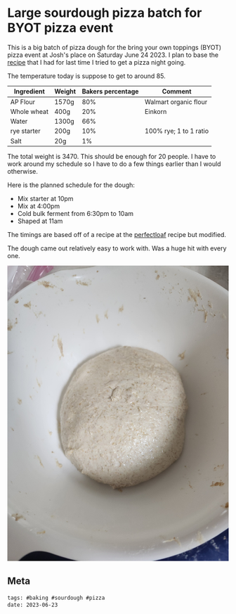 # Large sourdough pizza batch for BYOT pizza event

This is a big batch of pizza dough for the bring your own toppings (BYOT) pizza event at Josh's place on Saturday June 24 2023. I plan to base the [recipe](../303) that I had for last time I tried to get a pizza night going.

The temperature today is suppose to get to around 85.

| Ingredient  | Weight | Bakers percentage | Comment                |
| ----------- | ------ | ----------------- | ---------------------- |
| AP Flour    | 1570g  | 80%               | Walmart organic flour  |
| Whole wheat | 400g   | 20%               | Einkorn                |
| Water       | 1300g  | 66%               |                        |
| rye starter | 200g   | 10%               | 100% rye; 1 to 1 ratio |
| Salt        | 20g    | 1%                |                        |

The total weight is 3470. This should be enough for 20 people. I have to work around my schedule so I have to do a few things earlier than I would otherwise. 

Here is the planned schedule for the dough:

- Mix starter at 10pm
- Mix at 4:00pm
- Cold bulk ferment from 6:30pm to 10am
- Shaped at 11am

The timings are based off of a recipe at the [perfectloaf] recipe but modified.

The dough came out relatively easy to work with.  Was a huge hit with every one.

![fermenting](fermenting.jpg)

[perfectloaf]: https://www.theperfectloaf.com/whole-wheat-sourdough-pizza-dough/

## Meta

    tags: #baking #sourdough #pizza
    date: 2023-06-23
